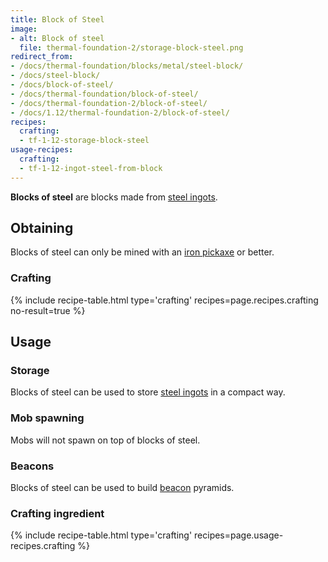 ```yaml
---
title: Block of Steel
image:
- alt: Block of steel
  file: thermal-foundation-2/storage-block-steel.png
redirect_from:
- /docs/thermal-foundation/blocks/metal/steel-block/
- /docs/steel-block/
- /docs/block-of-steel/
- /docs/thermal-foundation/block-of-steel/
- /docs/thermal-foundation-2/block-of-steel/
- /docs/1.12/thermal-foundation-2/block-of-steel/
recipes:
  crafting:
  - tf-1-12-storage-block-steel
usage-recipes:
  crafting:
  - tf-1-12-ingot-steel-from-block
---
```


**Blocks of steel** are blocks made from [steel ingots](../steel-ingot/).


Obtaining
---------

Blocks of steel can only be mined with an [iron
pickaxe](https://minecraft.gamepedia.com/Pickaxe) or better.

### Crafting
{% include recipe-table.html type='crafting' recipes=page.recipes.crafting no-result=true %}


Usage
-----

### Storage
Blocks of steel can be used to store [steel ingots](../steel-ingot/) in a
compact way.

### Mob spawning
Mobs will not spawn on top of blocks of steel.

### Beacons
Blocks of steel can be used to build
[beacon](https://minecraft.gamepedia.com/Beacon) pyramids.

### Crafting ingredient
{% include recipe-table.html type='crafting' recipes=page.usage-recipes.crafting %}
